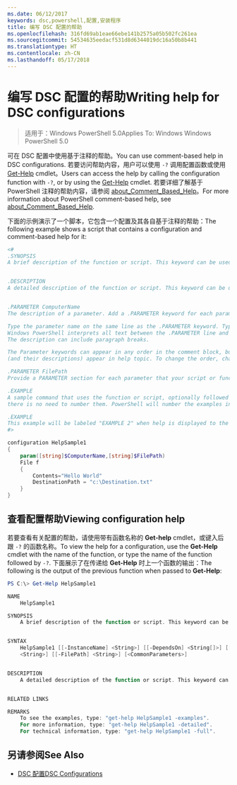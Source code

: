```yaml
---
ms.date: 06/12/2017
keywords: dsc,powershell,配置,安装程序
title: 编写 DSC 配置的帮助
ms.openlocfilehash: 316fd69ab1eae66ebe141b2575a05b502fc261ea
ms.sourcegitcommit: 54534635eedacf531d8d6344019dc16a50b8b441
ms.translationtype: HT
ms.contentlocale: zh-CN
ms.lasthandoff: 05/17/2018
---
```

# <a name="writing-help-for-dsc-configurations"></a><span data-ttu-id="70929-103">编写 DSC 配置的帮助</span><span class="sxs-lookup"><span data-stu-id="70929-103">Writing help for DSC configurations</span></span>

><span data-ttu-id="70929-104">适用于：Windows PowerShell 5.0</span><span class="sxs-lookup"><span data-stu-id="70929-104">Applies To: Windows Windows PowerShell 5.0</span></span>

<span data-ttu-id="70929-105">可在 DSC 配置中使用基于注释的帮助。</span><span class="sxs-lookup"><span data-stu-id="70929-105">You can use comment-based help in DSC configurations.</span></span> <span data-ttu-id="70929-106">若要访问帮助内容，用户可以使用 `-?` 调用配置函数或使用 [Get-Help](https://technet.microsoft.com/library/hh849696.aspx) cmdlet。</span><span class="sxs-lookup"><span data-stu-id="70929-106">Users can access the help by calling the configuration function with `-?`, or by using the [Get-Help](https://technet.microsoft.com/library/hh849696.aspx) cmdlet.</span></span> <span data-ttu-id="70929-107">若要详细了解基于 PowerShell 注释的帮助内容，请参阅 [about_Comment_Based_Help](https://technet.microsoft.com/library/hh847834.aspx)。</span><span class="sxs-lookup"><span data-stu-id="70929-107">For more information about PowerShell comment-based help, see [about_Comment_Based_Help](https://technet.microsoft.com/library/hh847834.aspx).</span></span>

<span data-ttu-id="70929-108">下面的示例演示了一个脚本，它包含一个配置及其各自基于注释的帮助：</span><span class="sxs-lookup"><span data-stu-id="70929-108">The following example shows a script that contains a configuration and comment-based help for it:</span></span>

```powershell
<#
.SYNOPSIS
A brief description of the function or script. This keyword can be used only once for each configuration.


.DESCRIPTION
A detailed description of the function or script. This keyword can be used only once for each configuration.


.PARAMETER ComputerName
The description of a parameter. Add a .PARAMETER keyword for each parameter in the function or script syntax.

Type the parameter name on the same line as the .PARAMETER keyword. Type the parameter description on the lines following the .PARAMETER keyword.
Windows PowerShell interprets all text between the .PARAMETER line and the next keyword or the end of the comment block as part of the parameter description.
The description can include paragraph breaks.

The Parameter keywords can appear in any order in the comment block, but the function or script syntax determines the order in which the parameters
(and their descriptions) appear in help topic. To change the order, change the syntax.

.PARAMETER FilePath
Provide a PARAMETER section for each parameter that your script or function accepts.

.EXAMPLE
A sample command that uses the function or script, optionally followed by sample output and a description. Repeat this keyword for each example. If you have multiple examples,
there is no need to number them. PowerShell will number the examples in help text.

.EXAMPLE
This example will be labeled "EXAMPLE 2" when help is displayed to the user.
#>

configuration HelpSample1
{
    param([string]$ComputerName,[string]$FilePath)
    File f
    {
        Contents="Hello World"
        DestinationPath = "c:\Destination.txt"
    }
}
```

## <a name="viewing-configuration-help"></a><span data-ttu-id="70929-109">查看配置帮助</span><span class="sxs-lookup"><span data-stu-id="70929-109">Viewing configuration help</span></span>

<span data-ttu-id="70929-110">若要查看有关配置的帮助，请使用带有函数名称的 **Get-help** cmdlet，或键入后跟 `-?` 的函数名称。</span><span class="sxs-lookup"><span data-stu-id="70929-110">To view the help for a configuration, use the **Get-Help** cmdlet with the name of the function, or type the name of the function followed by `-?`.</span></span> <span data-ttu-id="70929-111">下面展示了在传递给 **Get-Help** 时上一个函数的输出：</span><span class="sxs-lookup"><span data-stu-id="70929-111">The following is the output of the previous function when passed to **Get-Help**:</span></span>

```powershell
PS C:\> Get-Help HelpSample1

NAME
    HelpSample1

SYNOPSIS
    A brief description of the function or script. This keyword can be used only once for each configuration.


SYNTAX
    HelpSample1 [[-InstanceName] <String>] [[-DependsOn] <String[]>] [[-OutputPath] <String>] [[-ConfigurationData] <Hashtable>] [[-ComputerName]
    <String>] [[-FilePath] <String>] [<CommonParameters>]


DESCRIPTION
    A detailed description of the function or script. This keyword can be used only once for each configuration.


RELATED LINKS

REMARKS
    To see the examples, type: "get-help HelpSample1 -examples".
    For more information, type: "get-help HelpSample1 -detailed".
    For technical information, type: "get-help HelpSample1 -full".
```

## <a name="see-also"></a><span data-ttu-id="70929-112">另请参阅</span><span class="sxs-lookup"><span data-stu-id="70929-112">See Also</span></span>
* [<span data-ttu-id="70929-113">DSC 配置</span><span class="sxs-lookup"><span data-stu-id="70929-113">DSC Configurations</span></span>](configurations.md)